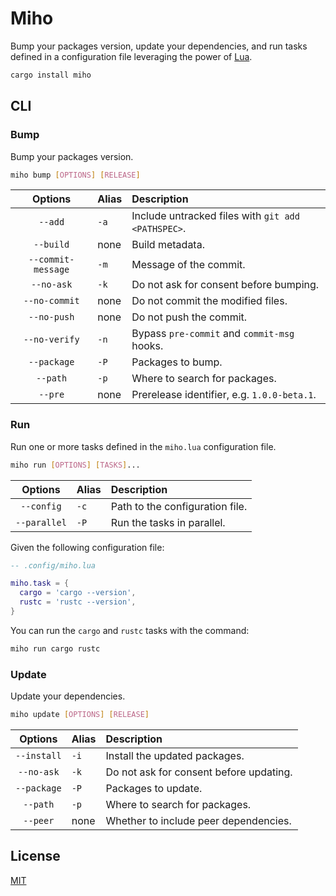 # Miho

Bump your packages version, update your dependencies, and run tasks defined in a configuration file leveraging the power of [Lua](https://www.lua.org/start.html).

```sh
cargo install miho
```

## CLI

### Bump

Bump your packages version.

```sh
miho bump [OPTIONS] [RELEASE]
```

|      Options       | Alias | Description                                        |
| :----------------: | :---- | :------------------------------------------------- |
|      `--add`       | `-a`  | Include untracked files with `git add <PATHSPEC>`. |
|     `--build`      | none  | Build metadata.                                    |
| `--commit-message` | `-m`  | Message of the commit.                             |
|     `--no-ask`     | `-k`  | Do not ask for consent before bumping.             |
|   `--no-commit`    | none  | Do not commit the modified files.                  |
|    `--no-push`     | none  | Do not push the commit.                            |
|   `--no-verify`    | `-n`  | Bypass `pre-commit` and `commit-msg` hooks.        |
|    `--package`     | `-P`  | Packages to bump.                                  |
|      `--path`      | `-p`  | Where to search for packages.                      |
|      `--pre`       | none  | Prerelease identifier, e.g. `1.0.0-beta.1`.        |

### Run

Run one or more tasks defined in the `miho.lua` configuration file.

```sh
miho run [OPTIONS] [TASKS]...
```

|   Options    | Alias | Description                     |
| :----------: | :---- | :------------------------------ |
|  `--config`  | `-c`  | Path to the configuration file. |
| `--parallel` | `-P`  | Run the tasks in parallel.      |

Given the following configuration file:

```lua
-- .config/miho.lua

miho.task = {
  cargo = 'cargo --version',
  rustc = 'rustc --version',
}
```

You can run the `cargo` and `rustc` tasks with the command:

```sh
miho run cargo rustc
```

### Update

Update your dependencies.

```sh
miho update [OPTIONS] [RELEASE]
```

|   Options   | Alias | Description                             |
| :---------: | :---- | :-------------------------------------- |
| `--install` | `-i`  | Install the updated packages.           |
| `--no-ask`  | `-k`  | Do not ask for consent before updating. |
| `--package` | `-P`  | Packages to update.                     |
|  `--path`   | `-p`  | Where to search for packages.           |
|   `--peer`  | none  | Whether to include peer dependencies.   |

## License

[MIT](https://github.com/ferreira-tb/miho/blob/main/LICENSE)
